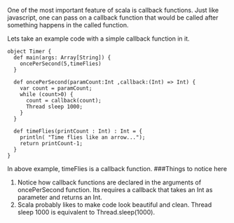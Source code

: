 One of the most important feature of scala is callback functions. Just like javascript, one can pass on a callback function that would be called after something happens in the called function.

Lets take an example code with a simple callback function in it.

```
object Timer {
  def main(args: Array[String]) {
    oncePerSecond(5,timeFlies)
  }

  def oncePerSecond(paramCount:Int ,callback:(Int) => Int) {
    var count = paramCount;
    while (count>0) {
      count = callback(count);
      Thread sleep 1000;
    }
  }

  def timeFlies(printCount : Int) : Int = {
    println( "Time flies like an arrow...");
    return printCount-1;
  }
}
```

In above example, timeFlies is a callback function.
###Things to notice here 
1. Notice how callback functions are declared in the arguments of oncePerSecond function. Its requires a callback that takes an Int as parameter and returns an Int.
2. Scala probably likes to make code look beautiful and clean. Thread sleep 1000 is equivalent to Thread.sleep(1000). 
